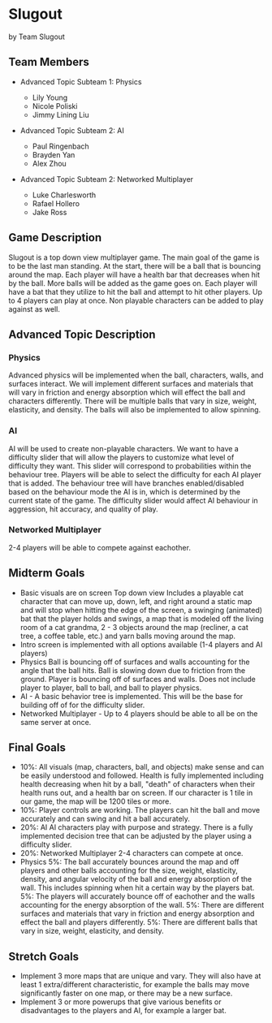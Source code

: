 # Slugout

by Team Slugout


## Team Members
* Advanced Topic Subteam 1: Physics
	* Lily Young
	* Nicole Poliski
	* Jimmy Lining Liu

* Advanced Topic Subteam 2: AI
	* Paul Ringenbach
	* Brayden Yan
	* Alex Zhou

* Advanced Topic Subteam 2: Networked Multiplayer
	* Luke Charlesworth
	* Rafael Hollero
	* Jake Ross


## Game Description

Slugout is a top down view multiplayer game. The main goal of the game is to be the last man standing. At the start, there will be a ball that is bouncing around the map. Each player will have a health bar that decreases when hit by the ball. More balls will be added as the game goes on. Each player will have a bat that they utilize to hit the ball and attempt to hit other players. Up to 4 players can play at once. Non playable characters can be added to play against as well. 


## Advanced Topic Description

### Physics

Advanced physics will be implemented when the ball, characters, walls, and surfaces interact. We will implement different surfaces and materials that will vary in friction and energy absorption which will effect the ball and characters differently. There will be multiple balls that vary in size, weight, elasticity, and density. The balls will also be implemented to allow spinning. 
    
### AI

AI will be used to create non-playable characters. We want to have a difficulty slider that will allow the players to customize what level of difficulty they want. This slider will correspond to probabilities within the behaviour tree. Players will be able to select the difficulty for each AI player that is added. The behaviour tree will have branches enabled/disabled based on the behaviour mode the AI is in, which is determined by the current state of the game. The difficulty slider would affect AI behaviour in aggression, hit accuracy, and quality of play.

### Networked Multiplayer

2-4 players will be able to compete against eachother. 


## Midterm Goals

* Basic visuals are on screen
  	Top down view
	Includes a playable cat character that can move up, down, left, and right around a static map and will stop when hitting the edge of the screen,
	a swinging (animated) bat that the player holds and swings,
	a map that is modeled off the living room of a cat grandma,
	2 - 3 objects around the map (recliner, a cat tree, a coffee table, etc.)
	and yarn balls moving around the map.
* Intro screen is implemented with all options available (1-4 players and AI players)
* Physics 
	Ball is bouncing off of surfaces and walls accounting for the angle that the ball hits.
	Ball is slowing down due to friction from the ground.
	Player is bouncing off of surfaces and walls.
	Does not include player to player, ball to ball, and ball to player physics.
* AI - A basic behavior tree is implemented. This will be the base for building off of for the difficulty slider. 
* Networked Multiplayer - Up to 4 players should be able to all be on the same server at once.


## Final Goals

* 10%: All visuals (map, characters, ball, and objects) make sense and can be easily understood and followed. Health is fully implemented including health decreasing when hit by a ball, "death" of characters when their health runs out, and a health bar on screen. If our character is 1 tile in our game, the map will be 1200 tiles or more.
* 10%: Player controls are working.
	The players can hit the ball and move accurately and can swing and hit a ball accurately.
* 20%: AI
	AI characters play with purpose and strategy. There is a fully implemented decision tree that can be adjusted by the player using a difficulty slider.
* 20%: Networked Multiplayer
	2-4 characters can compete at once.
* Physics
	5%: The ball accurately bounces around the map and off players and other balls accounting for the size, weight, elasticity, density, and angular velocity of the 	ball and energy absorption of the wall. This includes spinning when hit a certain way by the players bat.
	5%: The players will accurately bounce off of eachother and the walls accounting for the energy absorption of the wall.
	5%: There are different surfaces and materials that vary in friction and energy absorption and effect the ball and players differently. 
	5%: There are different balls that vary in size, weight, elasticity, and density.


## Stretch Goals

* Implement 3 more maps that are unique and vary.
	They will also have at least 1 extra/different characteristic, for example the balls may move significantly faster on one map, or there may be a new surface. 
* Implement 3 or more powerups that give various benefits or disadvantages to the players and AI, for example a larger bat. 
